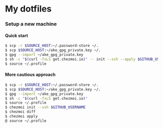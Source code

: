 # My dotfiles

### Setup a new machine

#### Quick start

```bash
$ scp -r $SOURCE_HOST:~/.password-store ~/.
$ scp $SOURCE_HOST:~/ake_gpg_private.key ~/.
$ gpg --import ~/ake_gpg_private.key
$ sh -c "$(curl -fsLS get.chezmoi.io)" -- init --ssh --apply $GITHUB_USERNAME
$ source ~/.profile
```

#### More cautious approach

```bash
$ scp -r $SOURCE_HOST:~/.password-store ~/.
$ scp $SOURCE_HOST:~/ake_gpg_private.key ~/.
$ gpg --import ~/ake_gpg_private.key
$ sh -c "$(curl -fsLS get.chezmoi.io)"
$ source ~/.profile
$ chezmoi init --ssh $GITHUB_USERNAME
$ chezmoi diff
$ chezmoi apply
@ source ~/.profile
```
